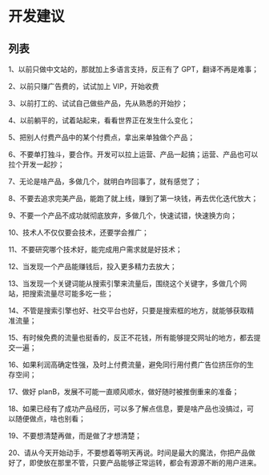 # 开发建议

## 列表

1、以前只做中文站的，那就加上多语言支持，反正有了 GPT，翻译不再是难事；

2、以前只赚广告费的，试试加上 VIP，开始收费

3、以前打工的、试试自己做些产品，先从熟悉的开始抄；

4、以前躺平的，试着站起来，看看世界正在发生什么变化；

5、把别人付费产品中的某个付费点，拿出来单独做个产品；

6、不要单打独斗，要合作。开发可以拉上运营、产品一起搞；运营、产品也可以拉个开发一起抄；

7、无论是啥产品，多做几个，就明白咋回事了，就有感觉了；

8、不要去追求完美产品，能跑了就上线，赚到了第一块钱，再去优化迭代放大；

9、不要一个产品不成功就彻底放弃，多做几个，快速试错，快速换方向；

10、技术人不仅仅要会技术，还要学会推广；

11、不要研究哪个技术好，能完成用户需求就是好技术；

12、当发现一个产品能赚钱后，投入更多精力去放大；

13、当发现一个关键词能从搜索引擎来流量后，围绕这个关键字，多做几个网站，把搜索流量尽可能多吃一些；

14、不管是搜索引擎也好、社交平台也好，只要是搜索框的地方，就能够获取精准流量；

15、有时候免费的流量也挺香的，反正不花钱，所有能够提交网址的地方，都去提交一遍；

16、如果利润高确定性强，及时上付费流量，避免同行用付费广告位挤压你的生存空间；

17、做好 planB，发展不可能一直顺风顺水，做好随时被推倒重来的准备；

18、如果已经有了成功产品经历，可以多了解点信息，要是啥产品也没搞过，可以随便做点，啥也别看；

19、不要想清楚再做，而是做了才想清楚；

20、请从今天开始动手，不要想着等明天再说。时间是最大的魔法，你把产品做好了，即使放在那里不管，只要产品能够正常运转，都会有源源不断的用户进来。
